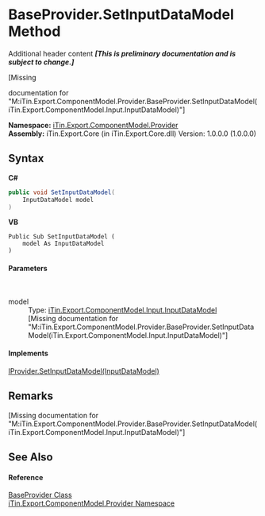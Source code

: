 # BaseProvider.SetInputDataModel Method 
Additional header content _**\[This is preliminary documentation and is subject to change.\]**_

\[Missing <summary> documentation for "M:iTin.Export.ComponentModel.Provider.BaseProvider.SetInputDataModel(iTin.Export.ComponentModel.Input.InputDataModel)"\]

**Namespace:**&nbsp;<a href="723a96b5-5779-2554-cf17-05149bfcb802">iTin.Export.ComponentModel.Provider</a><br />**Assembly:**&nbsp;iTin.Export.Core (in iTin.Export.Core.dll) Version: 1.0.0.0 (1.0.0.0)

## Syntax

**C#**<br />
``` C#
public void SetInputDataModel(
	InputDataModel model
)
```

**VB**<br />
``` VB
Public Sub SetInputDataModel ( 
	model As InputDataModel
)
```


#### Parameters
&nbsp;<dl><dt>model</dt><dd>Type: <a href="413820bc-4f38-b1e8-854c-9d26d2818a2b">iTin.Export.ComponentModel.Input.InputDataModel</a><br />\[Missing <param name="model"/> documentation for "M:iTin.Export.ComponentModel.Provider.BaseProvider.SetInputDataModel(iTin.Export.ComponentModel.Input.InputDataModel)"\]</dd></dl>

#### Implements
<a href="ce10eec5-b1c5-4aaa-007b-89e7f4d992ed">IProvider.SetInputDataModel(InputDataModel)</a><br />

## Remarks
\[Missing <remarks> documentation for "M:iTin.Export.ComponentModel.Provider.BaseProvider.SetInputDataModel(iTin.Export.ComponentModel.Input.InputDataModel)"\]

## See Also


#### Reference
<a href="f3556fb2-c7e1-5904-974e-18f789583e49">BaseProvider Class</a><br /><a href="723a96b5-5779-2554-cf17-05149bfcb802">iTin.Export.ComponentModel.Provider Namespace</a><br />